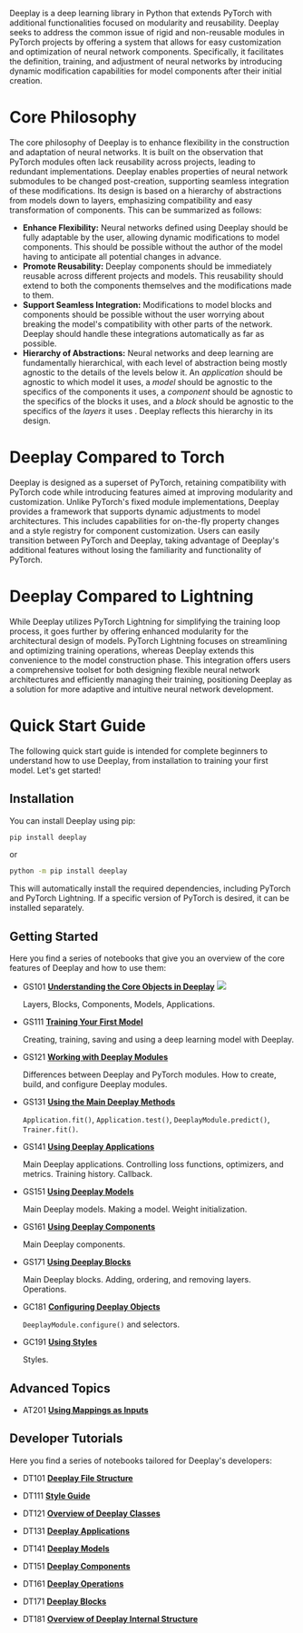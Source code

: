 Deeplay is a deep learning library in Python that extends PyTorch with additional functionalities focused on modularity and reusability.  Deeplay seeks to address the common issue of rigid and non-reusable modules in PyTorch projects by offering a system that allows for easy customization and optimization of neural network components. Specifically, it facilitates the definition, training, and adjustment of neural networks by introducing dynamic modification capabilities for model components after their initial creation.

# Core Philosophy

The core philosophy of Deeplay is to enhance flexibility in the construction and adaptation of neural networks. It is built on the observation that PyTorch modules often lack reusability across projects, leading to redundant implementations. Deeplay enables properties of neural network submodules to be changed post-creation, supporting seamless integration of these modifications. Its design is based on a hierarchy of abstractions from models down to layers, emphasizing compatibility and easy transformation of components. This can be summarized as follows:

- **Enhance Flexibility:** Neural networks defined using Deeplay should be fully adaptable by the user, allowing dynamic modifications to model components. This should be possible without the author of the model having to anticipate all potential changes in advance.
- **Promote Reusability:** Deeplay components should be immediately reusable across different projects and models. This reusability should extend to both the components themselves and the modifications made to them.
- **Support Seamless Integration:** Modifications to model blocks and components should be possible without the user worrying about breaking the model's compatibility with other parts of the network. Deeplay should handle these integrations automatically as far as possible.
- **Hierarchy of Abstractions:** Neural networks and deep learning are fundamentally hierarchical, with each level of abstraction being mostly agnostic to the details of the levels below it. An *application* should be agnostic to which model it uses, a *model* should be agnostic to the specifics of the components it uses, a *component* should be agnostic to the specifics of the blocks it uses, and a *block* should be agnostic to the specifics of the *layers* it uses . Deeplay reflects this hierarchy in its design.

# Deeplay Compared to Torch

Deeplay is designed as a superset of PyTorch, retaining compatibility with PyTorch code while introducing features aimed at improving modularity and customization. Unlike PyTorch's fixed module implementations, Deeplay provides a framework that supports dynamic adjustments to model architectures. This includes capabilities for on-the-fly property changes and a style registry for component customization. Users can easily transition between PyTorch and Deeplay, taking advantage of Deeplay's additional features without losing the familiarity and functionality of PyTorch.

# Deeplay Compared to Lightning

While Deeplay utilizes PyTorch Lightning for simplifying the training loop process, it goes further by offering enhanced modularity for the architectural design of models. PyTorch Lightning focuses on streamlining and optimizing training operations, whereas Deeplay extends this convenience to the model construction phase. This integration offers users a comprehensive toolset for both designing flexible neural network architectures and efficiently managing their training, positioning Deeplay as a solution for more adaptive and intuitive neural network development.

# Quick Start Guide

The following quick start guide is intended for complete beginners to understand how to use Deeplay, from installation to training your first model. Let's get started!

## Installation

You can install Deeplay using pip:
```bash
pip install deeplay
```
or
```bash
python -m pip install deeplay
```
This will automatically install the required dependencies, including PyTorch and PyTorch Lightning. If a specific version of PyTorch is desired, it can be installed separately.

## Getting Started

Here you find a series of notebooks that give you an overview of the core features of Deeplay and how to use them:

- GS101 **[Understanding the Core Objects in Deeplay](https://github.com/DeepTrackAI/deeplay/blob/develop/tutorials/getting-started/GS101_core_objects.ipynb)** <a href="https://colab.research.google.com/github/DeepTrackAI/deeplay/blob/develop/tutorials/getting-started/GS101_core_objects.ipynb" target="_blank"><img src="https://colab.research.google.com/assets/colab-badge.svg"></a>

  Layers, Blocks, Components, Models, Applications.

- GS111 **[Training Your First Model](https://github.com/DeepTrackAI/deeplay/blob/develop/tutorials/getting-started/GS111_first_model.ipynb)**

  Creating, training, saving and using a deep learning model with Deeplay.

- GS121 **[Working with Deeplay Modules](https://github.com/DeepTrackAI/deeplay/blob/develop/tutorials/getting-started/GS121_modules.ipynb)**

  Differences between Deeplay and PyTorch modules. How to create, build, and configure Deeplay modules.

- GS131 **[Using the Main Deeplay Methods](https://github.com/DeepTrackAI/deeplay/blob/develop/tutorials/getting-started/GS131_methods.ipynb)**

  `Application.fit()`, `Application.test()`, `DeeplayModule.predict()`, `Trainer.fit()`.

- GS141 **[Using Deeplay Applications](https://github.com/DeepTrackAI/deeplay/blob/develop/tutorials/getting-started/GS141_applications.ipynb)**

  Main Deeplay applications. Controlling loss functions, optimizers, and metrics. Training history. Callback.

- GS151 **[Using Deeplay Models](https://github.com/DeepTrackAI/deeplay/blob/develop/tutorials/getting-started/GS151_models.ipynb)**

  Main Deeplay models. Making a model. Weight initialization.

- GS161 **[Using Deeplay Components](https://github.com/DeepTrackAI/deeplay/blob/develop/tutorials/getting-started/GS161_components.ipynb)**

  Main Deeplay components.

- GS171 **[Using Deeplay Blocks](https://github.com/DeepTrackAI/deeplay/blob/develop/tutorials/getting-started/GS171_blocks.ipynb)**

  Main Deeplay blocks. Adding, ordering, and removing layers. Operations.

- GC181 **[Configuring Deeplay Objects](https://github.com/DeepTrackAI/deeplay/blob/develop/tutorials/getting-started/GS181_configure.ipynb)**

  `DeeplayModule.configure()` and selectors.

- GC191 **[Using Styles](https://github.com/DeepTrackAI/deeplay/blob/develop/tutorials/getting-started/GS191_styles.ipynb)**

  Styles.

## Advanced Topics

- AT201 **[Using Mappings as Inputs](https://github.com/DeepTrackAI/deeplay/blob/develop/tutorials/advanced-topics/AT201_mappings.ipynb)**

## Developer Tutorials

Here you find a series of notebooks tailored for Deeplay's developers:

- DT101 **[Deeplay File Structure](https://github.com/DeepTrackAI/deeplay/blob/develop/tutorials/developers/DT101_files.ipynb)**

- DT111 **[Style Guide](https://github.com/DeepTrackAI/deeplay/blob/develop/tutorials/developers/DT111_style.ipynb)**

- DT121 **[Overview of Deeplay Classes](https://github.com/DeepTrackAI/deeplay/blob/develop/tutorials/developers/DT121_overview.ipynb)**

- DT131 **[Deeplay Applications](https://github.com/DeepTrackAI/deeplay/blob/develop/tutorials/developers/DT131_applications.ipynb)**

- DT141 **[Deeplay Models](https://github.com/DeepTrackAI/deeplay/blob/develop/tutorials/developers/DT141_models.ipynb)**

- DT151 **[Deeplay Components](https://github.com/DeepTrackAI/deeplay/blob/develop/tutorials/developers/DT151_components.ipynb)**

- DT161 **[Deeplay Operations](https://github.com/DeepTrackAI/deeplay/blob/develop/tutorials/developers/DT151_operations.ipynb)**

- DT171 **[Deeplay Blocks](https://github.com/DeepTrackAI/deeplay/blob/develop/tutorials/developers/DT171_vlocks.ipynb)**

- DT181 **[Overview of Deeplay Internal Structure](https://github.com/DeepTrackAI/deeplay/blob/develop/tutorials/developers/DT181_internals.ipynb)**
